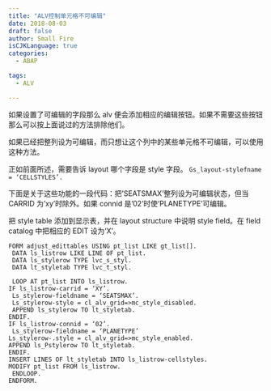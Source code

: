```yaml
---
title: "ALV控制单元格不可编辑"
date: 2018-08-03
draft: false
author: Small Fire
isCJKLanguage: true
categories: 
  - ABAP

tags: 
  - ALV

---
```




如果设置了可编辑的字段那么 alv 便会添加相应的编辑按钮。如果不需要这些按钮那么可以按上面说过的方法排除他们。

如果已经把整列设为可编辑，而只想让这个列中的某些单元格不可编辑，可以使用这种方法。

正如前面所述，需要告诉 layout 哪个字段是 style 字段。
`Gs_layout-stylefname = ‘CELLSTYLES’.`

下面是关于这些功能的一段代码：把’SEATSMAX’整列设为可编辑状态，但当 CARRID 为’xy’时除外。如果 connid 是’02’时使‘PLANETYPE’可编辑。

把 style table 添加到显示表，并在 layout structure 中说明 style field。在 field catalog 中把相应的 EDIT 设为‘X’。

```JS
FORM adjust_edittables USING pt_list LIKE gt_list[].
 DATA ls_listrow LIKE LINE OF pt_list.
 DATA ls_stylerow TYPE lvc_s_styl.
 DATA lt_styletab TYPE lvc_t_styl.

 LOOP AT pt_list INTO ls_listrow.
IF ls_listrow-carrid = ‘XY’.
 Ls_stylerow-fieldname = ‘SEATSMAX’.
 Ls_stylerow-style = cl_alv_grid=>mc_style_disabled.
 APPEND ls_stylerow TO lt_styletab.
ENDIF.
IF ls_listrow-connid = ‘02’.
 Ls_stylerow-fieldname = ‘PLANETYPE’
Ls_stylerow-.style = cl_alv_grid=>mc_style_enabled.
APPEND ls_Pstylerow TO lt_styletab.
ENDIF.
INSERT LINES OF lt_styletab INTO ls_listrow-cellstyles.
MODIFY pt_list FROM ls_listrow.
 ENDLOOP.
ENDFORM.

```


